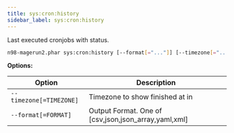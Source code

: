 ```yaml
---
title: sys:cron:history
sidebar_label: sys:cron:history
---
```


Last executed cronjobs with status.

```sh
n98-magerun2.phar sys:cron:history [--format[="..."]] [--timezone[="..."]]
```

**Options:**

| Option                | Description                                          |
|-----------------------|------------------------------------------------------|
| `--timezone[=TIMEZONE]`| Timezone to show finished at in                      |
| `--format[=FORMAT]`   | Output Format. One of [csv,json,json_array,yaml,xml] |

